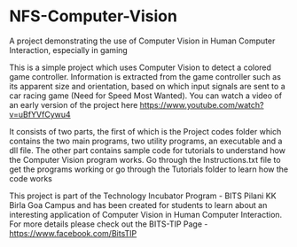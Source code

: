 NFS-Computer-Vision
===================

A project demonstrating the use of Computer Vision in Human Computer Interaction, especially in gaming

This is a simple project which uses Computer Vision to detect a colored game controller. Information is extracted from the game controller such as its apparent size and orientation, based on which input signals are sent to a car racing game (Need for Speed Most Wanted). You can watch a video of an early version of the project here https://www.youtube.com/watch?v=uBfYVfCywu4

It consists of two parts, the first of which is the Project codes folder which contains the two main programs, two utility programs, an executable and a dll file. The other part contains sample code for tutorials to understand how the Computer Vision program works. Go through the Instructions.txt file to get the programs working or go through the Tutorials folder to learn how the code works

This project is part of the Technology Incubator Program - BITS Pilani KK Birla Goa Campus and has been created for students to learn about an interesting application of Computer Vision in Human Computer Interaction. For more details please check out the BITS-TIP Page - https://www.facebook.com/BitsTIP
